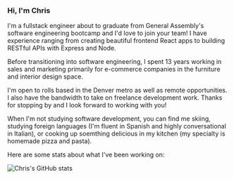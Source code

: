 ### Hi, I'm Chris

I'm a fullstack engineer about to graduate from General Assembly's software engineering bootcamp and I'd love to join your team! I have experience ranging from creating beautiful frontend React apps to building RESTful APIs with Express and Node.

Before transitioning into software engineering, I spent 13 years working in sales and marketing primarily for e-commerce companies in the furniture and interior design space.

I'm open to rolls based in the Denver metro as well as remote opportunities. I also have the bandwidth to take on freelance development work. Thanks for stopping by and I look forward to working with you!

When I'm not studying software development, you can find me skiing, studying foreign languages (I'm fluent in Spanish and highly conversational in Italian), or cooking up soemthing delicious in my kitchen (my specialty is homemade pizza and pasta).

Here are some stats about what I've been working on:

![Chris's GitHub stats](https://github-readme-stats.vercel.app/api?username=chriscampbell1&show_icons=true&theme=radical)

<!--
**ChrisCampbell1/ChrisCampbell1** is a ✨ _special_ ✨ repository because its `README.md` (this file) appears on your GitHub profile.

Here are some ideas to get you started:

- 🔭 I’m currently working on ...
- 🌱 I’m currently learning ...
- 👯 I’m looking to collaborate on ...
- 🤔 I’m looking for help with ...
- 💬 Ask me about ...
- 📫 How to reach me: ...
- 😄 Pronouns: ...
- ⚡ Fun fact: ...
-->
